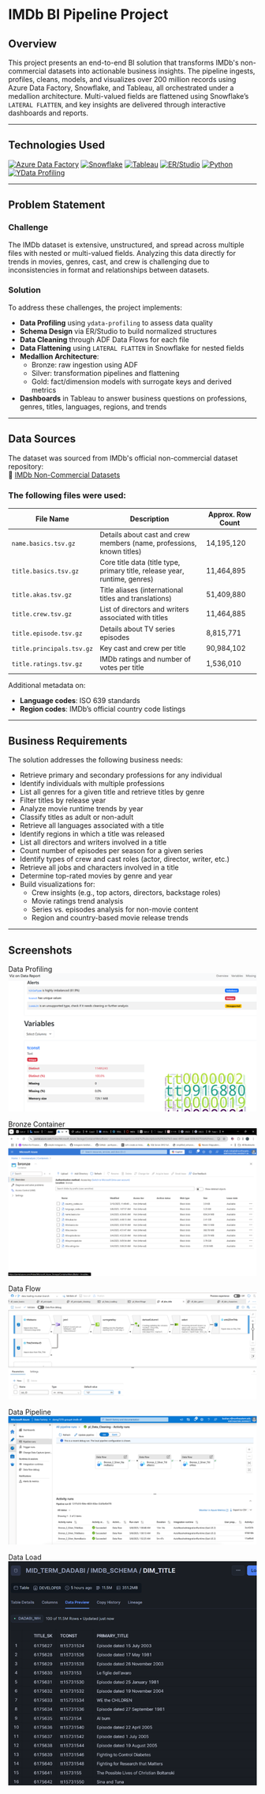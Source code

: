 # IMDb BI Pipeline Project

## Overview

This project presents an end-to-end BI solution that transforms IMDb's non-commercial datasets into actionable business insights. The pipeline ingests, profiles, cleans, models, and visualizes over 200 million records using Azure Data Factory, Snowflake, and Tableau, all orchestrated under a medallion architecture. Multi-valued fields are flattened using Snowflake’s `LATERAL FLATTEN`, and key insights are delivered through interactive dashboards and reports.

---

## Technologies Used

[![Azure Data Factory](https://img.shields.io/badge/Azure%20Data%20Factory-0078D4?style=for-the-badge&logo=microsoftazure&logoColor=white)](https://learn.microsoft.com/en-us/azure/data-factory/)
[![Snowflake](https://img.shields.io/badge/Snowflake-29B5E8?style=for-the-badge&logo=snowflake&logoColor=white)](https://www.snowflake.com/)
[![Tableau](https://img.shields.io/badge/Tableau-E97627?style=for-the-badge&logo=tableau&logoColor=white)](https://www.tableau.com/)
[![ER/Studio](https://img.shields.io/badge/ER%20Studio-007ACC?style=for-the-badge)](https://www.idera.com/er-studio-data-architect)
[![Python](https://img.shields.io/badge/Python-FFD43B?style=for-the-badge&logo=python&logoColor=blue)](https://www.python.org/)
[![YData Profiling](https://img.shields.io/badge/YDATA%20Profiling-yellow?style=for-the-badge&logo=python&logoColor=white)](https://github.com/ydataai/ydata-profiling)

---

## Problem Statement

### Challenge

The IMDb dataset is extensive, unstructured, and spread across multiple files with nested or multi-valued fields. Analyzing this data directly for trends in movies, genres, cast, and crew is challenging due to inconsistencies in format and relationships between datasets.

### Solution

To address these challenges, the project implements:
- **Data Profiling** using `ydata-profiling` to assess data quality
- **Schema Design** via ER/Studio to build normalized structures
- **Data Cleaning** through ADF Data Flows for each file
- **Data Flattening** using `LATERAL FLATTEN` in Snowflake for nested fields
- **Medallion Architecture**: 
  - Bronze: raw ingestion using ADF
  - Silver: transformation pipelines and flattening
  - Gold: fact/dimension models with surrogate keys and derived metrics
- **Dashboards** in Tableau to answer business questions on professions, genres, titles, languages, regions, and trends

---

## Data Sources

The dataset was sourced from IMDb's official non-commercial dataset repository:  
🔗 [IMDb Non-Commercial Datasets](https://developer.imdb.com/non-commercial-datasets/)

### The following files were used:
| File Name             | Description                                                                 | Approx. Row Count |
|----------------------|-----------------------------------------------------------------------------|-------------------|
| `name.basics.tsv.gz` | Details about cast and crew members (name, professions, known titles)       | 14,195,120        |
| `title.basics.tsv.gz`| Core title data (title type, primary title, release year, runtime, genres)  | 11,464,895        |
| `title.akas.tsv.gz`  | Title aliases (international titles and translations)                        | 51,409,880        |
| `title.crew.tsv.gz`  | List of directors and writers associated with titles                         | 11,464,885        |
| `title.episode.tsv.gz`| Details about TV series episodes                                            | 8,815,771         |
| `title.principals.tsv.gz` | Key cast and crew per title                                            | 90,984,102        |
| `title.ratings.tsv.gz`| IMDb ratings and number of votes per title                                 | 1,536,010         |

Additional metadata on:
- **Language codes**: ISO 639 standards  
- **Region codes**: IMDb’s official country code listings

---

## Business Requirements

The solution addresses the following business needs:

- Retrieve primary and secondary professions for any individual
- Identify individuals with multiple professions
- List all genres for a given title and retrieve titles by genre
- Filter titles by release year
- Analyze movie runtime trends by year
- Classify titles as adult or non-adult
- Retrieve all languages associated with a title
- Identify regions in which a title was released
- List all directors and writers involved in a title
- Count number of episodes per season for a given series
- Identify types of crew and cast roles (actor, director, writer, etc.)
- Retrieve all jobs and characters involved in a title
- Determine top-rated movies by genre and year
- Build visualizations for:
  - Crew insights (e.g., top actors, directors, backstage roles)
  - Movie ratings trend analysis
  - Series vs. episodes analysis for non-movie content
  - Region and country-based movie release trends

---

## Screenshots

Data Profiling
![Data Profiling using ydataprofile](./screenshots/profiling.png)

Bronze Container
![Data in Azure Storage Bronze Container](./screenshots/bronzeContainer.png)

Data Flow
![Azure Data Factory - Data Flow](./screenshots/dataFlow.png)

Data Pipeline
![Data Pipeline for Cleaning](./screenshots/pipeline.png)

Data Load </br>
![Loaded Data into Snowflake](./screenshots/snowflakeData.png)
